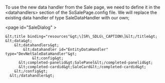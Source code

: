 <properties date="2016-06-24"
SortOrder="14"
/>

To use the new data handler from the Sale page, we need to define it in the &lt;datahandlers&gt; section of the SoSalePage.config file. We will replace the existing data handler of type SaleDataHandler with our own;

&lt;page id="SaleDialog" &gt;

    &lt;title binding="resources"&gt;\[SR\_SDLG\_CAPTION\]&lt;/title&gt;
    &lt;data&gt;
        &lt;datahandlers&gt;
            &lt;datahandler id="EntityDataHandler" type="DevNetSaleDataHandler"&gt;
                &lt;config&gt;
          &lt;completed-panelid&gt;SalePanel&lt;/completed-panelid&gt;
          &lt;completed-cardid&gt;SaleCard&lt;/completed-cardid&gt;
        &lt;/config&gt;
      &lt;/datahandler&gt;
